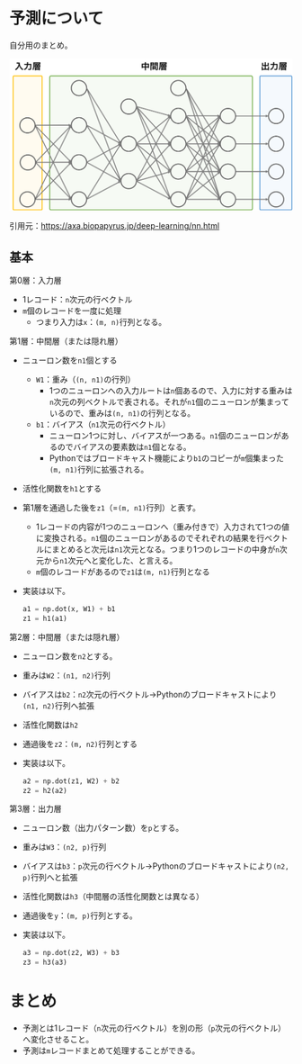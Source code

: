 # 予測について

自分用のまとめ。

![ディープニューラルネットワークの構成（入力層、中間層、出力層）](image/predict/dnn-structure.png)

引用元：https://axa.biopapyrus.jp/deep-learning/nn.html

## 基本

第0層：入力層

* 1レコード：`n`次元の行ベクトル
* `m`個のレコードを一度に処理
  * つまり入力は`x`：`(m, n)`行列となる。

第1層：中間層（または隠れ層）

* ニューロン数を`n1`個とする
  * `W1`：重み（`(n, n1)`の行列）
    * 1つのニューロンへの入力ルートは`n`個あるので、入力に対する重みは`n`次元の列ベクトルで表される。それが`n1`個のニューロンが集まっているので、重みは`(n, n1)`の行列となる。
  * `b1`：バイアス（`n1`次元の行ベクトル）
    * ニューロン1つに対し、バイアスが一つある。`n1`個のニューロンがあるのでバイアスの要素数は`n1`個となる。
    * Pythonではブロードキャスト機能により`b1`のコピーが`m`個集まった`(m, n1)`行列に拡張される。

* 活性化関数を`h1`とする

* 第1層を通過した後を`z1`（=`(m, n1)`行列）と表す。

  * 1レコードの内容が1つのニューロンへ（重み付きで）入力されて1つの値に変換される。`n1`個のニューロンがあるのでそれぞれの結果を行ベクトルにまとめると次元は`n1`次元となる。つまり1つのレコードの中身が`n`次元から`n1`次元へと変化した、と言える。
  * `m`個のレコードがあるので`z1`は`(m, n1)`行列となる

* 実装は以下。

  ~~~python
  a1 = np.dot(x, W1) + b1
  z1 = h1(a1)
  ~~~

第2層：中間層（または隠れ層）

* ニューロン数を`n2`とする。

* 重みは`W2`：`(n1, n2)`行列

* バイアスは`b2`：`n2`次元の行ベクトル→Pythonのブロードキャストにより`(n1, n2)`行列へ拡張

* 活性化関数は`h2`

* 通過後を`z2`：`(m, n2)`行列とする

* 実装は以下。

  ~~~python
  a2 = np.dot(z1, W2) + b2
  z2 = h2(a2)
  ~~~

第3層：出力層

* ニューロン数（出力パターン数）を`p`とする。

* 重みは`W3`：`(n2, p)`行列

* バイアスは`b3`：`p`次元の行ベクトル→Pythonのブロードキャストにより`(n2, p)`行列へと拡張

* 活性化関数は`h3`（中間層の活性化関数とは異なる）

* 通過後を`y`：`(m, p)`行列とする。

* 実装は以下。

  ~~~python
  a3 = np.dot(z2, W3) + b3
  z3 = h3(a3)
  ~~~

# まとめ

* 予測とは1レコード（`n`次元の行ベクトル）を別の形（`p`次元の行ベクトル）へ変化させること。
* 予測は`m`レコードまとめて処理することができる。

